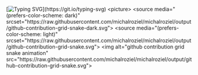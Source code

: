 [![Typing SVG](https://readme-typing-svg.herokuapp.com?font=Arial&letterSpacing=0.2rem&pause=1000&color=753176&width=650&lines=Hey+there,+I'm+Michał+Roziel+👋;⛵+Interested+in+sailing+and+💻+software+development.)](https://git.io/typing-svg)
<picture>
  <source media="(prefers-color-scheme: dark)" srcset="https://raw.githubusercontent.com/michalroziel/michalroziel/output/github-contribution-grid-snake-dark.svg">
  <source media="(prefers-color-scheme: light)" srcset="https://raw.githubusercontent.com/michalroziel/michalroziel/output/github-contribution-grid-snake.svg">
  <img alt="github contribution grid snake animation" src="https://raw.githubusercontent.com/michalroziel/michalroziel/output/github-contribution-grid-snake.svg">
  
</picture>




<!---
michalroziel/michalroziel is a ✨ special ✨ repository because its `README.md` (this file) appears on your GitHub profile.
You can click the Preview link to take a look at your changes.
--->
